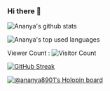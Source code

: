 ### Hi there 👋

<!--
**ananya0809/ananya0809** is a ✨ _special_ ✨ repository because its `README.md` (this file) appears on your GitHub profile.

Here are some ideas to get you started:

- 🔭 I’m currently working on ...
- 🌱 I’m currently learning ...
- 👯 I’m looking to collaborate on ...
- 🤔 I’m looking for help with ...
- 💬 Ask me about ...
- 📫 How to reach me: ...
- 😄 Pronouns: ...
- ⚡ Fun fact: ...
-->
![Ananya's github stats](https://github-readme-stats.vercel.app/api?username=ananya0809&show_icons=true&count_private=true&show_icons=true&theme=react)

![Ananya's top used languages](https://github-readme-stats.vercel.app/api/top-langs/?username=ananya0809&layout=compact&theme=react)

Viewer Count :
 ![Visitor Count](https://profile-counter.glitch.me/{ananya0809}/count.svg)

[![GitHub Streak](http://github-readme-streak-stats.herokuapp.com?user=ananya0809&theme=react&date_format=M%20j%5B%2C%20Y%5D)](https://git.io/streak-stats)


[![@ananya8901's Holopin board](https://holopin.me/ananya8901)](https://holopin.io/@ananya8901)
